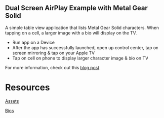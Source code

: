 ## Dual Screen AirPlay Example with Metal Gear Solid
A simple table view application that lists Metal Gear Solid characters. When tapping on a cell, a larger image with a bio will display on the TV. 

- Run app on a Device
- After the app has successfully launched, open up control center, tap on screen mirroring & tap on your Apple TV
- Tap on cell on phone to display larger character image & bio on TV

For more information, check out this [blog post](https://lloydcode.wordpress.com/dual-screen-airplay-with-metal-gear-solid)

# Resources
[Assets](http://metalgear.wikia.com/wiki/Metal_Gear_Wiki)

[Bios](https://www.wikipedia.org)